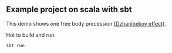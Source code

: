 ## Example project on scala with sbt

This demo shows one free body precession [(Dzhanibekov effect)](https://en.wikipedia.org/wiki/Tennis_racket_theorem).

Hot to build and run:

```
sbt run
```
